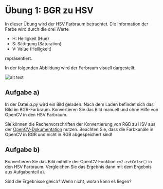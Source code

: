 # Übung 1:  BGR zu HSV

In dieser Übung wird der HSV Farbraum betrachtet. Die Information der Farbe wird
durch die drei Werte  

 - H: Helligkeit (Hue)
 - S: Sättigung (Saturation)
 - V: Value (Helligkeit)
 
repräsentiert.

In der folgenden Abbildung wird der Farbraum visuell dargestellt:

![alt text](https://upload.wikimedia.org/wikipedia/commons/f/f1/HSV_cone.jpg)


## Aufgabe a)
In der Datei *a.py* wird ein Bild geladen. Nach dem Laden befindet sich das Bild
im BGR-Farbraum. Konvertieren Sie das Bild manuell und 
ohne Hilfe von OpenCV in den HSV Farbraum.

Sie können die Rechenvorschriften der Konvertierung von RGB zu HSV aus der [OpenCV-Dokumentation](https://docs.opencv.org/3.4/de/d25/imgproc_color_conversions.html) 
nutzen. Beachten Sie, dass die Farbkanäle in OpenCV in BGR und nicht in RGB abgespeichert sind!


## Aufgabe b)
Konvertieren Sie das Bild mithilfe der OpenCV Funktion ```cv2.cvtColor()``` in den HSV
Farbraum. Vergleichen Sie das Ergebnis dann mit dem Ergebnis aus Aufgabenteil a).

Sind die Ergebnisse gleich? Wenn nicht, woran kann es liegen?





